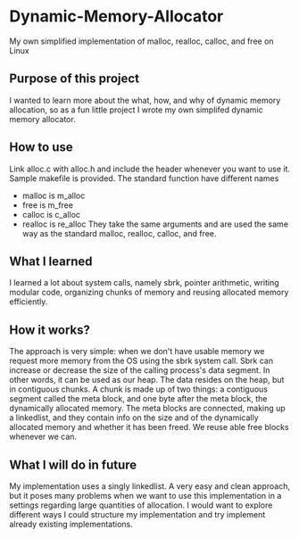 # Dynamic-Memory-Allocator
My own simplified implementation of malloc, realloc, calloc, and free on Linux

## Purpose of this project
I wanted to learn more about the what, how, and why of dynamic memory allocation, so as a fun little project I wrote my own simplifed dynamic memory allocator.

## How to use
Link alloc.c with alloc.h and include the header whenever you want to use it. Sample makefile is provided.
The standard function have different names
- malloc is m_alloc
- free is m_free
- calloc is c_alloc
- realloc is re_alloc
They take the same arguments and are used the same way as the standard malloc, realloc, calloc, and free.

## What I learned
I learned a lot about system calls, namely sbrk, pointer arithmetic, writing modular code, organizing chunks of memory and reusing allocated memory efficiently.

## How it works?
The approach is very simple: when we don't have usable memory we request more memory from the OS using the sbrk system call. Sbrk can increase or decrease the size of the calling process's data segment. In other words, it can be used as our heap. The data resides on the heap, but in contiguous chunks. A chunk is made up of two things: a contiguous segment called the meta block, and one byte after the meta block, the dynamically allocated memory. The meta blocks are connected, making up a linkedlist, and they contain info on the size and of the dynamically allocated memory and whether it has been freed. We reuse able free blocks whenever we can.

## What I will do in future
My implementation uses a singly linkedlist. A very easy and clean approach, but it poses many problems when we want to use this implementation in a settings regarding large quantities of allocation. I would want to explore different ways I could structure my implementation and try implement already existing implementations. 


